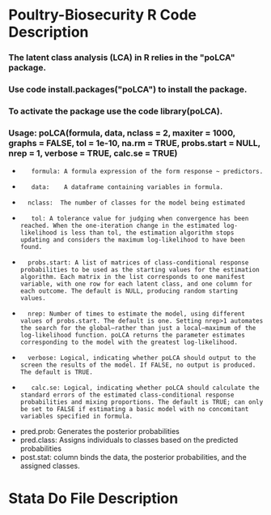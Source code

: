 # Poultry-Biosecurity R Code Description
### The latent class analysis (LCA) in R relies in the "poLCA" package. 
### Use code install.packages("poLCA") to install the package.
### To activate the package use the code library(poLCA). 
### Usage: poLCA(formula, data, nclass = 2, maxiter = 1000, graphs = FALSE, tol = 1e-10, na.rm = TRUE, probs.start = NULL, nrep = 1, verbose = TRUE, calc.se = TRUE)
+ 	     formula: A formula expression of the form response ~ predictors. 
+        data:    A dataframe containing variables in formula.
+       nclass:  The number of classes for the model being estimated
+        tol: A tolerance value for judging when convergence has been reached. When the one-iteration change in the estimated log-likelihood is less than tol, the estimation algorithm stops updating and considers the maximum log-likelihood to have been found.
+       probs.start: A list of matrices of class-conditional response probabilities to be used as the starting values for the estimation algorithm. Each matrix in the list corresponds to one manifest variable, with one row for each latent class, and one column for each outcome. The default is NULL, producing random starting values.
+       nrep: Number of times to estimate the model, using different values of probs.start. The default is one. Setting nrep>1 automates the search for the global—rather than just a local—maximum of the log-likelihood function. poLCA returns the parameter estimates corresponding to the model with the greatest log-likelihood.
+       verbose: Logical, indicating whether poLCA should output to the screen the results of the model. If FALSE, no output is produced. The default is TRUE.
+        calc.se: Logical, indicating whether poLCA should calculate the standard errors of the estimated class-conditional response probabilities and mixing proportions. The default is TRUE; can only be set to FALSE if estimating a basic model with no concomitant variables specified in formula.

+ pred.prob: Generates the posterior probabilities
+ pred.class: Assigns individuals to classes based on the predicted probabilities
+ post.stat: column binds the data, the posterior probabilities, and the assigned classes.


# Stata Do File Description
